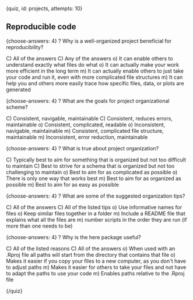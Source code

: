 
{quiz, id: projects, attempts: 10}

## Reproducible code

{choose-answers: 4}
? Why is a well-organized project beneficial for reproducibility?

C) All of the answers
C) Any of the answers
o) It can enable others to understand exactly what files do what
o) It can actually make your work more efficient in the long term
m) It can actually enable others to just take your code and run it, even with more complicated file structures
m) It can help you and others more easily trace how specific files, data, or plots are generated

{choose-answers: 4}
? What are the goals for project organizational scheme?

C) Consistent, navigable, maintainable
C) Consistent, reduces errors, maintainable
o) Consistent, complicated, readable
o) Inconsistent, navigable, maintainable
m) Consistent, complicated file structure, maintainable
m) Inconsistent, error reduction, maintainable

{choose-answers: 4}
? What is true about project organization?

C) Typically best to aim for something that is organized but not too difficult to maintain
C) Best to strive for a schema that is organized but not too challenging to maintain
o) Best to aim for as complicated as possible
o) There is only one way that works best
m) Best to aim for as organized as possible
m) Best to aim for as easy as possible

{choose-answers: 4}
? What are some of the suggested organization tips?

C) All of the answers
C) All of the listed tips
o) Use informative names for files
o) Keep similar files together in a folder
m) Include a README file that explains what all the files are
m) number scripts in the order they are run (if more than one needs to be)

{choose-answers: 4}
? Why is the here package useful?

C) All of the listed reasons
C) All of the answers
o) When used with an .Rproj file all paths will start from the directory that contains that file
o) Makes it easier if you copy your files to a new computer, as you don't have to adjust paths
m) Makes it easier for others to take your files and not have to adapt the paths to use your code
m) Enables paths relative to the .Rproj file

{/quiz}
